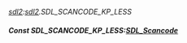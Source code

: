 _[sdl2](../../modules/sdl2/sdl2-module.md):[sdl2](../../modules/sdl2/sdl2-module.md).SDL\_SCANCODE\_KP\_LESS_
##### Const SDL\_SCANCODE\_KP\_LESS:[SDL_Scancode](../../modules/sdl2/sdl2-sdl_scancode.md)
